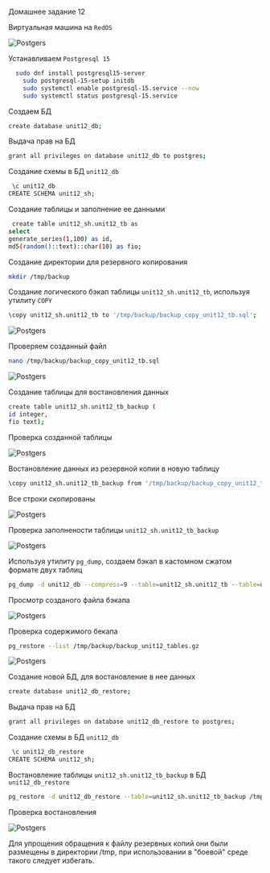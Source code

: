 Домашнее задание 12



Виртуальная машина на `RedOS`


![Postgers](https://github.com/DenisRodin86/Otus/blob/main/unit12/12-1.jpg)



Устанавливаем `Postgresql 15`

```bash
  sudo dnf install postgresql15-server
	sudo postgresql-15-setup initdb
	sudo systemctl enable postgresql-15.service --now
	sudo systemctl status postgresql-15.service
```


Создаем БД


```bash
create database unit12_db;
```



Выдача прав на БД


```bash
grant all privileges on database unit12_db to postgres;
```


Создание схемы в БД `unit12_db`


```bash
 \c unit12_db
CREATE SCHEMA unit12_sh;
```


Создание таблицы и заполнение ее данными


```bash
 create table unit12_sh.unit12_tb as
select
generate_series(1,100) as id,
md5(random()::text)::char(10) as fio;
```


Создание директории для резервного копирования


```bash
mkdir /tmp/backup
```


Создание логического бэкап таблицы `unit12_sh.unit12_tb`, используя утилиту `COPY`


```bash
\copy unit12_sh.unit12_tb to '/tmp/backup/backup_copy_unit12_tb.sql';
```


![Postgers](https://github.com/DenisRodin86/Otus/blob/main/unit12/12-2.jpg)



Проверяем созданный файл 


```bash
nano /tmp/backup/backup_copy_unit12_tb.sql
```



![Postgers](https://github.com/DenisRodin86/Otus/blob/main/unit12/12-3.jpg)



Создание таблицы для востановления данных


```bash
create table unit12_sh.unit12_tb_backup (
id integer,
fio text);
```


Проверка созданной таблицы



![Postgers](https://github.com/DenisRodin86/Otus/blob/main/unit12/12-4.jpg)



Востановление данных из резервной копии в новую таблицу


```bash
\copy unit12_sh.unit12_tb_backup from '/tmp/backup/backup_copy_unit12_tb.sql';
```


Все строки скопированы




![Postgers](https://github.com/DenisRodin86/Otus/blob/main/unit12/12-5.jpg)




Проверка заполнености таблицы `unit12_sh.unit12_tb_backup`



![Postgers](https://github.com/DenisRodin86/Otus/blob/main/unit12/12-6.jpg)



Используя утилиту `pg_dump`, создаем бэкап в кастомном сжатом формате двух таблиц


```bash
pg_dump -d unit12_db --compress=9 --table=unit12_sh.unit12_tb --table=unit12_sh.unit12_tb_backup -Fc > /tmp/backup/backup_unit12_tables.gz
```


Просмотр созданого файла бэкапа




![Postgers](https://github.com/DenisRodin86/Otus/blob/main/unit12/12-7.jpg)



Проверка содержимого бекапа


```bash
pg_restore --list /tmp/backup/backup_unit12_tables.gz
```



![Postgers](https://github.com/DenisRodin86/Otus/blob/main/unit12/12-8.jpg)



Создание новой БД, для востановление в нее данных


```bash
create database unit12_db_restore;
```


Выдача прав на БД


```bash
grant all privileges on database unit12_db_restore to postgres;
```


Создание схемы в БД `unit12_db`


```bash
 \c unit12_db_restore
CREATE SCHEMA unit12_sh;
```


Востановление таблицы `unit12_sh.unit12_tb_backup` в БД `unit12_db_restore`


```bash
pg_restore -d unit12_db_restore --table=unit12_sh.unit12_tb_backup /tmp/backup/backup_unit12_tables.gz
```


Проверка востановления



![Postgers](https://github.com/DenisRodin86/Otus/blob/main/unit12/12-9.jpg)



Для упрощения обращения к файлу резервных копий они были размещены в директории /tmp, при использовании в "боевой" среде такого следует избегать.
